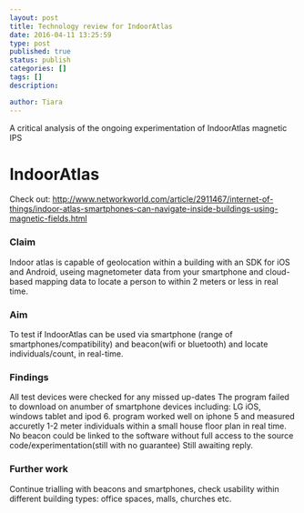 ```yaml
---
layout: post
title: Technology review for IndoorAtlas   
date: 2016-04-11 13:25:59
type: post
published: true
status: publish
categories: []
tags: []
description: 

author: Tiara 
---
```

A critical analysis of the ongoing experimentation of IndoorAtlas magnetic IPS 

# IndoorAtlas 

Check out: http://www.networkworld.com/article/2911467/internet-of-things/indoor-atlas-smartphones-can-navigate-inside-buildings-using-magnetic-fields.html

### Claim 

Indoor atlas is capable of geolocation within a building with an SDK for iOS and Android, useing magnetometer data from your smartphone and cloud-based mapping data to locate a person to within 2 meters or less in real time.

### Aim

To test if IndoorAtlas can be used via smartphone (range of smartphones/compatibility) and beacon(wifi or bluetooth) and locate individuals/count, in real-time. 

### Findings

All test devices were checked for any missed up-dates
The program failed to download on anumber of smartphone devices including: LG iOS, windows tablet and ipod 6. 
program worked well on iphone 5 and measured accuretly 1-2 meter individuals within a small house floor plan in real time. 
No beacon could be linked to the software without full access to the source code/experimentation(still with no guarantee)
Still awaiting reply. 

### Further work

Continue trialling with beacons and smartphones, check usability within different building types: office spaces, malls, churches etc.

